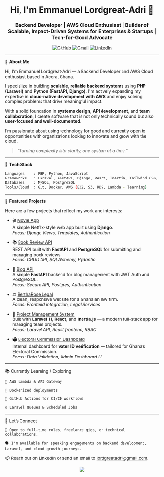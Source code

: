 <h1 align="center">Hi, I'm Emmanuel Lordgreat-Adri 👋</h1>
<h3 align="center">Backend Developer | AWS Cloud Enthusiast | Builder of Scalable, Impact-Driven Systems for Enterprises & Startups | Tech-for-Good Advocate</h3>

<p align="center">
  <a href="https://github.com/Lordgreatadri"><img src="https://img.shields.io/github/followers/Lordgreatadri?label=Follow&style=social" alt="GitHub"></a>
  <a href="mailto:lordgreatadri@gmail.com"><img src="https://img.shields.io/badge/Email-D14836?style=flat&logo=gmail&logoColor=white" alt="Gmail"></a>
  <a href="https://www.linkedin.com/in/emmanuel-lordgreat-adri/"><img src="https://img.shields.io/badge/LinkedIn-0077B5?style=flat&logo=linkedin&logoColor=white" alt="LinkedIn"></a>
</p>

---

🚀 **About Me**

Hi, I’m Emmanuel Lordgreat-Adri — a Backend Developer and AWS Cloud enthusiast based in Accra, Ghana.

I specialize in building **scalable, reliable backend systems** using **PHP (Laravel)** and **Python (FastAPI, Django)**. I'm actively expanding my expertise in **cloud-native development with AWS** and enjoy solving complex problems that drive meaningful impact.

With a solid foundation in **systems design**, **API development**, and **team collaboration**, I create software that is not only technically sound but also **user-focused and well-documented**.

I’m passionate about using technology for good and currently open to opportunities with organizations looking to innovate and grow with the cloud.

> _“Turning complexity into clarity, one system at a time.”_

---

💼 **Tech Stack**

```bash
Languages    : PHP, Python, JavaScript
Frameworks   : Laravel, FastAPI, Django, React, Inertia, Tailwind CSS, Bootstrap  
Databases    : MySQL, PostgreSQL
Tools/Cloud  : Git, Docker, AWS (EC2, S3, RDS, Lambda - learning)

```
---
📌 **Featured Projects**

Here are a few projects that reflect my work and interests:


- 🎬 [Movie App](https://github.com/Lordgreatadri/django-movie)  
  A simple Netflix-style web app built using **Django**.  
  _Focus: Django Views, Templates, Authentication_

- 📚 [Book Review API](https://github.com/Lordgreatadri/book-review)  
  REST API built with **FastAPI** and **PostgreSQL** for submitting and managing book reviews.  
  _Focus: CRUD API, SQLAlchemy, Pydantic_

- 📝 [Blog API](https://github.com/Lordgreatadri/blog-fastapi)  
  A simple **FastAPI** backend for blog management with JWT Auth and PostgreSQL.  
  _Focus: Secure API, Postgres, Authentication_

- ⚖️ [BerthaRose Legal](https://github.com/Lordgreatadri/bertharoselegal)  
  A clean, responsive website for a Ghanaian law firm.  
  _Focus: Frontend integration, Legal Services_

- 📁 [Project Management System](https://github.com/Lordgreatadri/project-management-system)  
  Built with **Laravel 11**, **React**, and **Inertia.js** — a modern full-stack app for managing team projects.  
  _Focus: Laravel API, React frontend, RBAC_

- 🗳️ [Electoral Commission Dashboard](https://github.com/Lordgreatadri/ec)  
  Internal dashboard for **voter ID verification** — tailored for Ghana’s Electoral Commission.  
  _Focus: Data Validation, Admin Dashboard UI_




---

📚 Currently Learning / Exploring

    🚀 AWS Lambda & API Gateway

    🐳 Dockerized deployments

    🔄 GitHub Actions for CI/CD workflows

    ⚙️ Laravel Queues & Scheduled Jobs

---

🤝 Let’s Connect

    💼 Open to full-time roles, freelance gigs, or technical collaborations.

    🗣️ I'm available for speaking engagements on backend development, Laravel, and cloud growth journeys.

📫 Reach out on LinkedIn or send an email to lordgreatadri@gmail.com.

<p align="center"> <img src="https://github-readme-stats.vercel.app/api?username=Lordgreatadri&show_icons=true&theme=default&hide=stars&count_private=true" /> </p>
